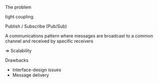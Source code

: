 The problem 

tight coupling

Publish / Subscribe  (Pub/Sub)

A communications pattern where messages are broadcast to a common channel and received by specific receivers


=> Scalability

Drawbacks

- Interface-design issues
- Message delivery